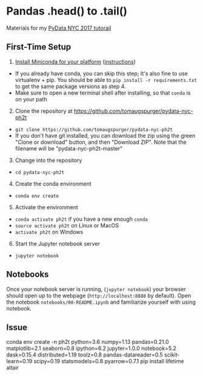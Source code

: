 # Pandas .head() to .tail()

Materials for my [PyData NYC 2017 tutorail](https://pydata.org/nyc2017/schedule/presentation/5/)

## First-Time Setup

1. [Install Miniconda for your platform](https://conda.io/miniconda.html) ([instructions](https://conda.io/docs/install/quick.html))
  + If you already have conda, you can skip this step; It's also fine to use virtualenv + pip.
  You should be able to `pip install -r requirements.txt` to get the same package versions as step 4.
  + Make sure to open a new terminal shell after installing, so that `conda` is on your path
2. Clone the repository at https://github.com/tomaugspurger/pydata-nyc-ph2t
  - `git clone https://github.com/tomaugspurger/pydata-nyc-ph2t`
  - If you don't have git installed, you can download the zip using the green "Clone or download" button, and then "Download ZIP". Note that the filename will be "pydata-nyc-ph2t-master"
3. Change into the repository
  - `cd pydata-nyc-ph2t`
4. Create the conda environment
  - `conda env create`
5. Activate the environment
  - `conda activate ph2t` if you have a new enough `conda`
  - `source activate ph2t` on Linux or MacOS
  - `activate ph2t` on Windows
6. Start the Jupyter notebook server
  - `jupyter notebook`

## Notebooks

Once your notebook server is running, (`jupyter notebook`) your browser should open up to the webpage (`http://localhost:8888` by default).
Open the notebook `notebooks/00-README.ipynb` and familiarize yourself with using notebook.

## Issue

conda env create -n ph2t python=3.6 numpy=1.13 pandas=0.21.0 matplotlib=2.1 seaborn=0.8 ipython=6.2 jupyter=1.0.0 notebook=5.2 dask=0.15.4 distributed=1.19 toolz=0.8 pandas-datareader=0.5 scikit-learn=0.19 scipy=0.19 statsmodels=0.8 pyarrow=0.7.1
pip install lifetime altair
